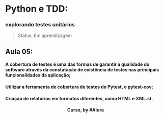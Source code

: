 # Python e TDD: 
### explorando testes unitários

> Status: Em aprendizagem

## Aula 05: 

#### A cobertura de testes é uma das formas de garantir a qualidade do software através da constatação de existência de testes nas principais funcionalidades da aplicação;

#### Utilizar a ferramenta de cobertura de testes do Pytest, o pytest-cov;

#### Criação de relatórios em formatos diferentes, como HTML e XML.st.

<div align=center>
  <h4>Curso, by #Alura</h4>